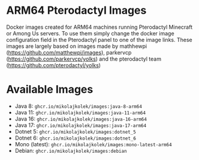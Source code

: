 # ARM64 Pterodactyl Images
Docker images created for ARM64 machines running Pterodactyl Minecraft or Among Us servers. To use them simply change the docker image configuration field in the Pterodactyl panel to one of the image links. These images are largely based on images made by mathhewpi (https://github.com/matthewpi/images), parkervcp (https://github.com/parkervcp/yolks) and the pterodactyl team (https://github.com/pterodactyl/yolks)

# Available Images
 - Java 8: `ghcr.io/mikolajkolek/images:java-8-arm64`
 - Java 11: `ghcr.io/mikolajkolek/images:java-11-arm64`
 - Java 16: `ghcr.io/mikolajkolek/images:java-16-arm64`
 - Java 17: `ghcr.io/mikolajkolek/images:java-17-arm64`
 - Dotnet 5: `ghcr.io/mikolajkolek/images:dotnet_5`
 - Dotnet 6: `ghcr.io/mikolajkolek/images:dotnet_6`
 - Mono (latest): `ghcr.io/mikolajkolek/images:mono-latest-arm64`
 - Debian: `ghcr.io/mikolajkolek/images:debian`